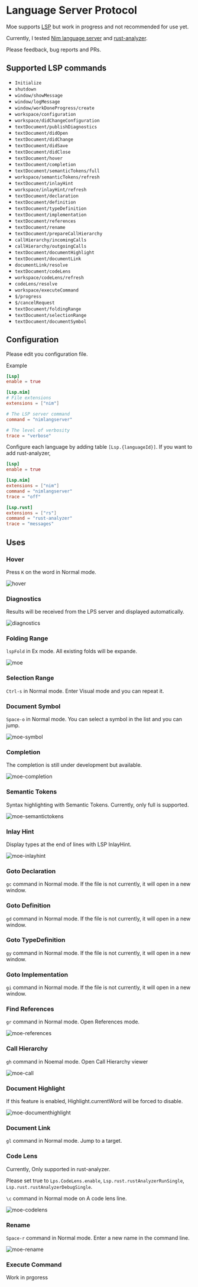 # Language Server Protocol

Moe supports [LSP](https://microsoft.github.io/language-server-protocol/) but work in progress and not recommended for use yet.

Currently, I tested [Nim language server](https://github.com/nim-lang/langserver) and [rust-analyzer](https://rust-analyzer.github.io).

Please feedback, bug reports and PRs.

## Supported LSP commands

- `Initialize`
- `shutdown`
- `window/showMessage`
- `window/logMessage`
- `window/workDoneProgress/create`
- `workspace/configuration`
- `workspace/didChangeConfiguration`
- `textDocument/publishDiagnostics`
- `textDocument/didOpen`
- `textDocument/didChange`
- `textDocument/didSave`
- `textDocument/didClose`
- `textDocument/hover`
- `textDocument/completion`
- `textDocument/semanticTokens/full`
- `workspace/semanticTokens/refresh`
- `textDocument/inlayHint`
- `workspace/inlayHint/refresh`
- `textDocument/declaration`
- `textDocument/definition`
- `textDocument/typeDefinition`
- `textDocument/implementation`
- `textDocument/references`
- `textDocument/rename`
- `textDocument/prepareCallHierarchy`
- `callHierarchy/incomingCalls`
- `callHierarchy/outgoingCalls`
- `textDocument/documentHighlight`
- `textDocument/documentLink`
- `documentLink/resolve`
- `textDocument/codeLens`
- `workspace/codeLens/refresh`
- `codeLens/resolve`
- `workspace/executeCommand`
- `$/progress`
- `$/cancelRequest`
- `textDocument/foldingRange`
- `textDocument/selectionRange`
- `textDocument/documentSymbol`

## Configuration

Please edit you configuration file.

Example
```toml
[Lsp]
enable = true

[Lsp.nim]
# File extensions
extensions = ["nim"]

# The LSP server command
command = "nimlangserver"

# The level of verbosity 
trace = "verbose"
```

Configure each language by adding table `[Lsp.{languageId}]`.
If you want to add rust-analyzer,
```toml
[Lsp]
enable = true

[Lsp.nim]
extensions = ["nim"]
command = "nimlangserver"
trace = "off"

[Lsp.rust]
extensions = ["rs"]
command = "rust-analyzer"
trace = "messages"
```

## Uses

### Hover

Press `K` on the word in Normal mode.

![hover](https://github.com/fox0430/moe/assets/15966436/9e1f78d7-c52d-4bf7-bb51-7d86659ffeb5)

### Diagnostics

Results will be received from the LPS server and displayed automatically.

![diagnostics](https://github.com/fox0430/moe/assets/15966436/3cc99b32-c53a-4878-846d-8fd44b4a6fb2)

### Folding Range

`lspFold` in Ex mode. All existing folds will be expande.

![moe](https://github.com/user-attachments/assets/9fac0f03-fa70-49f8-9da0-ea9ae0c0ce04)

### Selection Range

`Ctrl-s` in Normal mode. Enter Visual mode and you can repeat it.

### Document Symbol

`Space-o` in Normal mode. You can select a symbol in the list and you can jump.

![moe-symbol](https://github.com/user-attachments/assets/67f15598-1e66-4c83-a99b-b0f1b21ef2b9)

### Completion

The completion is still under development but available.

![moe-completion](https://github.com/fox0430/moe/assets/15966436/c1788c00-45f9-4c45-b80f-ebe00638d91d)

### Semantic Tokens

Syntax highlighting with Semantic Tokens. Currently, only full is supported.

![moe-semantictokens](https://github.com/fox0430/moe/assets/15966436/234ed9d2-7251-4e5c-a242-626b45e091e7)

### Inlay Hint

Display types at the end of lines with LSP InlayHint.

![moe-inlayhint](https://github.com/fox0430/moe/assets/15966436/6e096bf4-0561-457d-944f-2526177fe33a)

### Goto Declaration

`gc` command in Normal mode. If the file is not currently, it will open in a new window.

### Goto Definition

`gd` command in Normal mode. If the file is not currently, it will open in a new window.

### Goto TypeDefinition

`gy` command in Normal mode. If the file is not currently, it will open in a new window.

### Goto Implementation

`gi` command in Normal mode. If the file is not currently, it will open in a new window.

### Find References

`gr` command in Normal mode. Open References mode.

![moe-references](https://github.com/fox0430/moe/assets/15966436/fe34a5f9-a68b-4300-ad82-7c8bd7150d01)

### Call Hierarchy 

`gh` command in Noemal mode. Open Call Hierarchy viewer

![moe-call](https://github.com/fox0430/moe/assets/15966436/0c2bbf9d-f068-4e8c-bdf6-1cf4c3f02a9d)

### Document Highlight

If this feature is enabled, Highlight.currentWord will be forced to disable.

![moe-documenthighlight](https://github.com/fox0430/moe/assets/15966436/371b38e1-3d03-4773-847f-02ade38e6eb7)

### Document Link

`gl` command in Normal mode. Jump to a target.

### Code Lens

Currently, Only supported in rust-analyzer.

Please set true to `Lps.CodeLens.enable`, `Lsp.rust.rustAnalyzerRunSingle`, `Lsp.rust.rustAnalyzerDebugSingle`.

`\c` command in Normal mode on A code lens line.

![moe-codelens](https://github.com/user-attachments/assets/6c178bb1-578a-44f0-8beb-1c0bfbd7bed1)

### Rename

`Space-r` command in Normal mode. Enter a new name in the command line.

![moe-rename](https://github.com/fox0430/moe/assets/15966436/420ea178-c9fe-4053-8410-849fb845c698)

### Execute Command

Work in prgoress
